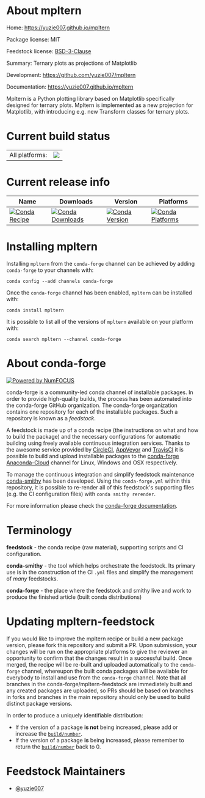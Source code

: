 About mpltern
=============

Home: https://yuzie007.github.io/mpltern

Package license: MIT

Feedstock license: [BSD-3-Clause](https://github.com/conda-forge/mpltern-feedstock/blob/master/LICENSE.txt)

Summary: Ternary plots as projections of Matplotlib

Development: https://github.com/yuzie007/mpltern

Documentation: https://yuzie007.github.io/mpltern

Mpltern is a Python plotting library based on Matplotlib specifically designed for ternary plots. Mpltern is implemented as a new projection for Matplotlib, with introducing e.g. new Transform classes for ternary plots.


Current build status
====================


<table><tr><td>All platforms:</td>
    <td>
      <a href="https://dev.azure.com/conda-forge/feedstock-builds/_build/latest?definitionId=8295&branchName=master">
        <img src="https://dev.azure.com/conda-forge/feedstock-builds/_apis/build/status/mpltern-feedstock?branchName=master">
      </a>
    </td>
  </tr>
</table>

Current release info
====================

| Name | Downloads | Version | Platforms |
| --- | --- | --- | --- |
| [![Conda Recipe](https://img.shields.io/badge/recipe-mpltern-green.svg)](https://anaconda.org/conda-forge/mpltern) | [![Conda Downloads](https://img.shields.io/conda/dn/conda-forge/mpltern.svg)](https://anaconda.org/conda-forge/mpltern) | [![Conda Version](https://img.shields.io/conda/vn/conda-forge/mpltern.svg)](https://anaconda.org/conda-forge/mpltern) | [![Conda Platforms](https://img.shields.io/conda/pn/conda-forge/mpltern.svg)](https://anaconda.org/conda-forge/mpltern) |

Installing mpltern
==================

Installing `mpltern` from the `conda-forge` channel can be achieved by adding `conda-forge` to your channels with:

```
conda config --add channels conda-forge
```

Once the `conda-forge` channel has been enabled, `mpltern` can be installed with:

```
conda install mpltern
```

It is possible to list all of the versions of `mpltern` available on your platform with:

```
conda search mpltern --channel conda-forge
```


About conda-forge
=================

[![Powered by NumFOCUS](https://img.shields.io/badge/powered%20by-NumFOCUS-orange.svg?style=flat&colorA=E1523D&colorB=007D8A)](http://numfocus.org)

conda-forge is a community-led conda channel of installable packages.
In order to provide high-quality builds, the process has been automated into the
conda-forge GitHub organization. The conda-forge organization contains one repository
for each of the installable packages. Such a repository is known as a *feedstock*.

A feedstock is made up of a conda recipe (the instructions on what and how to build
the package) and the necessary configurations for automatic building using freely
available continuous integration services. Thanks to the awesome service provided by
[CircleCI](https://circleci.com/), [AppVeyor](https://www.appveyor.com/)
and [TravisCI](https://travis-ci.com/) it is possible to build and upload installable
packages to the [conda-forge](https://anaconda.org/conda-forge)
[Anaconda-Cloud](https://anaconda.org/) channel for Linux, Windows and OSX respectively.

To manage the continuous integration and simplify feedstock maintenance
[conda-smithy](https://github.com/conda-forge/conda-smithy) has been developed.
Using the ``conda-forge.yml`` within this repository, it is possible to re-render all of
this feedstock's supporting files (e.g. the CI configuration files) with ``conda smithy rerender``.

For more information please check the [conda-forge documentation](https://conda-forge.org/docs/).

Terminology
===========

**feedstock** - the conda recipe (raw material), supporting scripts and CI configuration.

**conda-smithy** - the tool which helps orchestrate the feedstock.
                   Its primary use is in the construction of the CI ``.yml`` files
                   and simplify the management of *many* feedstocks.

**conda-forge** - the place where the feedstock and smithy live and work to
                  produce the finished article (built conda distributions)


Updating mpltern-feedstock
==========================

If you would like to improve the mpltern recipe or build a new
package version, please fork this repository and submit a PR. Upon submission,
your changes will be run on the appropriate platforms to give the reviewer an
opportunity to confirm that the changes result in a successful build. Once
merged, the recipe will be re-built and uploaded automatically to the
`conda-forge` channel, whereupon the built conda packages will be available for
everybody to install and use from the `conda-forge` channel.
Note that all branches in the conda-forge/mpltern-feedstock are
immediately built and any created packages are uploaded, so PRs should be based
on branches in forks and branches in the main repository should only be used to
build distinct package versions.

In order to produce a uniquely identifiable distribution:
 * If the version of a package **is not** being increased, please add or increase
   the [``build/number``](https://conda.io/docs/user-guide/tasks/build-packages/define-metadata.html#build-number-and-string).
 * If the version of a package **is** being increased, please remember to return
   the [``build/number``](https://conda.io/docs/user-guide/tasks/build-packages/define-metadata.html#build-number-and-string)
   back to 0.

Feedstock Maintainers
=====================

* [@yuzie007](https://github.com/yuzie007/)

